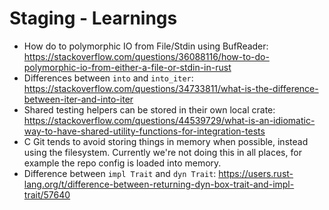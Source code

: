 # Staging - Learnings
- How do to polymorphic IO from File/Stdin using BufReader: https://stackoverflow.com/questions/36088116/how-to-do-polymorphic-io-from-either-a-file-or-stdin-in-rust
- Differences between `into` and `into_iter`: https://stackoverflow.com/questions/34733811/what-is-the-difference-between-iter-and-into-iter
- Shared testing helpers can be stored in their own local crate: https://stackoverflow.com/questions/44539729/what-is-an-idiomatic-way-to-have-shared-utility-functions-for-integration-tests 
- C Git tends to avoid storing things in memory when possible, instead using the filesystem. Currently we're not doing this in all places, for example the repo config is loaded into memory.
- Difference between `impl Trait` and `dyn Trait`: https://users.rust-lang.org/t/difference-between-returning-dyn-box-trait-and-impl-trait/57640
